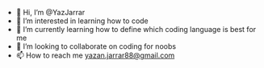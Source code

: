 - 👋 Hi, I’m @YazJarrar
- 👀 I’m interested in learning how to code
- 🌱 I’m currently learning how to define which coding language is best for me
- 💞️ I’m looking to collaborate on coding for noobs
- 📫 How to reach me yazan.jarrar88@gmail.com

<!---
YazJarrar/YazJarrar is a ✨ special ✨ repository because its `README.md` (this file) appears on your GitHub profile.
You can click the Preview link to take a look at your changes.
--->
